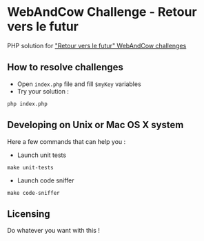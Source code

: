 # WebAndCow Challenge - Retour vers le futur

PHP solution for ["Retour vers le futur" WebAndCow challenges](https://code-challenge.webandcow.com/17/Retour-vers-le-futur)


## How to resolve challenges
* Open `index.php` file and fill `$myKey` variables
* Try your solution : 
```
php index.php
```


## Developing on Unix or Mac OS X system

Here a few commands that can help you :

* Launch unit tests
```shell
make unit-tests
```

* Launch code sniffer
```
make code-sniffer
```

## Licensing
Do whatever you want with this !